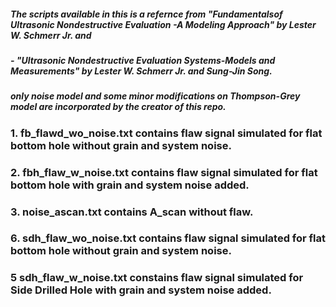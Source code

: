 ##### The scripts available in this is a refernce from "Fundamentalsof Ultrasonic Nondestructive Evaluation -A Modeling Approach" by Lester W. Schmerr Jr. and
##### -  "Ultrasonic Nondestructive Evaluation Systems-Models and Measurements" by Lester W. Schmerr Jr. and Sung-Jin Song. 
##### only noise model and some minor modifications on Thompson-Grey model are incorporated by the creator of this repo.


### 1. fb_flawd_wo_noise.txt contains flaw signal simulated for flat bottom hole without grain and system noise.

### 2. fbh_flaw_w_noise.txt contains flaw signal simulated for flat bottom hole with grain and system noise added.

### 3. noise_ascan.txt contains A_scan without flaw.

### 6. sdh_flaw_wo_noise.txt contains flaw signal simulated for flat bottom hole without grain and system noise.

### 5 sdh_flaw_w_noise.txt constains flaw signal simulated for Side Drilled Hole with grain and system noise added.
